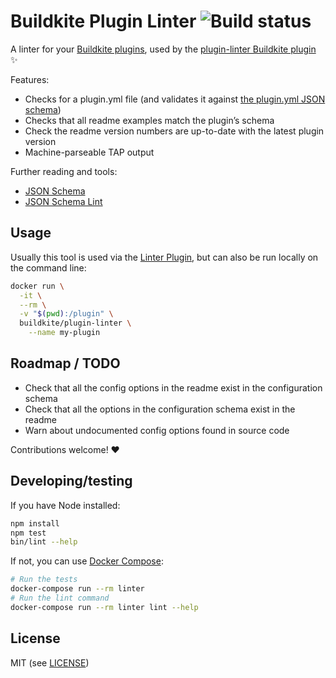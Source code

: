 # Buildkite Plugin Linter ![Build status](https://badge.buildkite.com/059f4510165dc84f2a2036a70136401d4b027828ba112a7944.svg?branch=master)

A linter for your [Buildkite plugins](https://buildkite.com/docs/agent/v3/plugins), used by the [plugin-linter Buildkite plugin](https://github.com/buildkite-plugins/plugin-linter-buildkite-plugin) ✨

Features:

* Checks for a plugin.yml file (and validates it against [the plugin.yml JSON schema](lib/plugin-yaml-schema.yml))
* Checks that all readme examples match the plugin’s schema
* Check the readme version numbers are up-to-date with the latest plugin version
* Machine-parseable TAP output

Further reading and tools:

* [JSON Schema](http://json-schema.org)
* [JSON Schema Lint](https://jsonschemalint.com/)

## Usage

Usually this tool is used via the [Linter Plugin](https://github.com/buildkite-plugins/plugin-linter-buildkite-plugin), but can also be run locally on the command line:

```bash
docker run \
  -it \
  --rm \
  -v "$(pwd):/plugin" \
  buildkite/plugin-linter \
    --name my-plugin
```

## Roadmap / TODO

* Check that all the config options in the readme exist in the configuration schema
* Check that all the options in the configuration schema exist in the readme
* Warn about undocumented config options found in source code

Contributions welcome! ❤️

## Developing/testing

If you have Node installed:

```bash
npm install
npm test
bin/lint --help
```

If not, you can use [Docker Compose](https://docs.docker.com/compose/):

```bash
# Run the tests
docker-compose run --rm linter
# Run the lint command
docker-compose run --rm linter lint --help
```

## License

MIT (see [LICENSE](LICENSE))